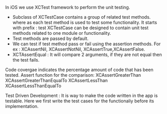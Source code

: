 In iOS we use XCTest framework to perform the unit testing.

- Subclass of XCTestCase contains a group of related test methods. where as each test method is used to test some functionality. It starts with prefix : test
  XCTestCase can be designed to contain unit test methods related to one module or functionality.
- Test methods are passed by default.
- We can test if test method pass or fail using the assertion methods. For ex : XCAssertNil, XCAssertNotNil, XCAssertTrue,XCAssertFalse.
- XCTAssertEqual : It will compare 2 arguments, if they are not equal then the test fails.

Code covergae indicates the percentage amount of code that has been tested.
Assert function for the comparison:
XCAssertGreaterThan
XCAssertGreaterThanEqualTo
XCAssertLessThan
XCAssertLessThanEqualTo

Test Driven Development : It is way to make the code written in the app is testable. Here we first write the test cases for the functionaliy before its implementation.
